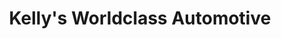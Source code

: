 ---
title: "Kelly's Worldclass Automotive"
url: /limerick/kellys-worldclass-automotive/
shop: Autowerkstatt
---